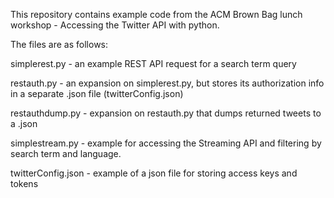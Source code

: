 This repository contains example code from the ACM Brown Bag lunch workshop - Accessing the Twitter API with python. 

The files are as follows:

simplerest.py - an example REST API request for a search term query

restauth.py - an expansion on simplerest.py, but stores its authorization info in a separate .json file (twitterConfig.json)

restauthdump.py - expansion on restauth.py that dumps returned tweets to a .json 

simplestream.py - example for accessing the Streaming API and filtering by search term and language. 

twitterConfig.json - example of a json file for storing access keys and tokens